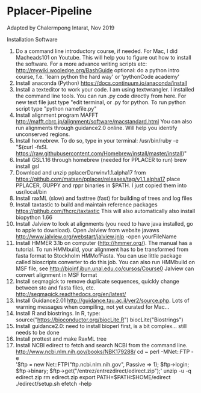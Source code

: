 # Pplacer-Pipeline
Adapted by Chalermpong Intarat, Nov 2019

Installation Software
1. Do a command line introductory course, if needed. For Mac, I did Macheads101 on Youtube. This will help you to figure out how to install the software. For a more advance writing scripts etc:
http://mywiki.wooledge.org/BashGuide
optional: do a python intro course, f.e. 'learn python the hard way' or 'python­Code academy'
2. Install anaconda (Python) https://docs.continuum.io/anaconda/install
3. Install a texteditor to work your code. I am using textwrangler. I installed the command line tools. You can run .py code directly from here. For new text file just type "edit
terminal, or .py for python. To run python script type "python namefile.py"
4. Install alignment program MAFFT http://mafft.cbrc.jp/alignment/software/macstandard.html
You can also run alignments through guidance2.0 online. Will help you identify unconserved regions.
5. Install homebrew. To do so, type in your terminal:
/usr/bin/ruby -e "$(curl -fsSL https://raw.githubusercontent.com/Homebrew/install/master/install)"
6. Install GSL1.16 through homebrew (needed for PPLACER to run)
brew install gsl
7. Download and unzip pplacer­Darwin­v1.1.alpha17 from https://github.com/matsen/pplacer/releases/tag/v1.1.alpha17 place PPLACER, GUPPY and rppr binaries in $PATH. I just copied them into
usr/local/bin
8. Install raxML (slow) and fasttree (fast) for building of trees and log files
9. Install taxtastic to build and maintain reference packages
https://github.com/fhcrc/taxtastic
This will also automatically also install biopython 1.66
10. Install Jalview to look at alignments (you need to have java installed, go to apple to download). Open Jalview from website
javaws http://www.jalview.org/webstart/jalview.jnlp -open yourFileName
11. Install HMMER 3.1b on computer (http://hmmer.org/). The manual has a tutorial. To run HMMbuild, your alignment has to be transformed from fasta format to Stockholm HMMofFasta. You can use little package called bioscripts converter to do this job. You can also run HMMbuild on MSF file, see http://bioinf.ibun.unal.edu.co/cursos/Course0 Jalview can convert alignment in MSF format
12. Install seqmagick to remove duplicate sequences, quickly change between sto and fasta files, etc. http://seqmagick.readthedocs.org/en/latest/
13. Install Guidance2.01 http://guidance.tau.ac.il/ver2/source.php. Lots of warning messages when compiling, not yet curated for Mac...
14. Install R and biostrings. In R, type:
source("https://bioconductor.org/biocLite.R") biocLite("Biostrings")
15. Install guidance2.0: need to install bioperl first, is a bit complex... still needs to be done
16. Install prottest and make RaxML tree
17. Install NCBI edirect to fetch and search NCBI from the command line. http://www.ncbi.nlm.nih.gov/books/NBK179288/
cd ~
perl -MNet::FTP -e \
'$ftp = new Net::FTP("ftp.ncbi.nlm.nih.gov", Passive => 1); $ftp->login; $ftp->binary; $ftp->get("/entrez/entrezdirect/edirect.zip");'
unzip -u -q edirect.zip
rm edirect.zip
export PATH=$PATH:$HOME/edirect ./edirect/setup.sh
efetch -help
